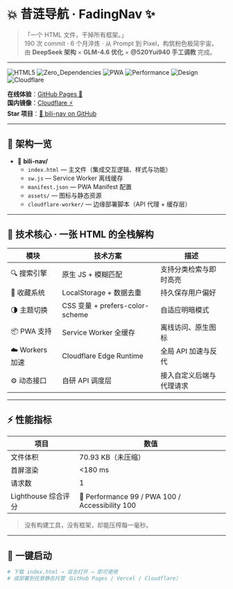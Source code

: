 # 💥 昔涟导航 · FadingNav ✨

> 「一个 HTML 文件，干掉所有框架。」  
> 190 次 commit · 6 个月淬炼 · 从 Prompt 到 Pixel，构筑粉色极简宇宙。  
> 由 **DeepSeek 架构** × **GLM-4.6 优化** × **@520Yui940 手工调教** 完成。

---

![HTML5](https://img.shields.io/badge/HTML5-100%25-orange?style=flat-square)
![Zero_Dependencies](https://img.shields.io/badge/Zero_Dependencies-Yes-success?style=flat-square)
![PWA](https://img.shields.io/badge/PWA-Ready-blue?style=flat-square)
![Performance](https://img.shields.io/badge/Performance-A%2B-brightgreen?style=flat-square)
![Design](https://img.shields.io/badge/Design-Pink_Aesthetic-ffb3ca?style=flat-square)
![Cloudflare](https://img.shields.io/badge/Cloudflare_Workers-Deployed-orange?style=flat-square)

**在线体验**：[GitHub Pages 🚀](https://520yui940.github.io/bili-nav)  
**国内镜像**：[Cloudflare ⚡](https://bili-nav.pages.dev)  
**Star 项目**：[🌸 bili-nav on GitHub](https://github.com/520Yui940/bili-nav)

---

## 🧠 架构一览

- 📁 **bili-nav/**
  - `index.html` — 主文件（集成交互逻辑、样式与功能）
  - `sw.js` — Service Worker 离线缓存
  - `manifest.json` — PWA Manifest 配置
  - `assets/` — 图标与静态资源
  - `cloudflare-worker/` — 边缘部署脚本（API 代理 + 缓存层）

---

## 🧩 技术核心 · 一张 HTML 的全栈解构

| 模块 | 技术方案 | 描述 |
|------|-----------|------|
| 🔍 搜索引擎 | 原生 JS + 模糊匹配 | 支持分类检索与即时高亮 |
| 💾 收藏系统 | LocalStorage + 数据去重 | 持久保存用户偏好 |
| 🌗 主题切换 | CSS 变量 + prefers-color-scheme | 自适应明暗模式 |
| 📦 PWA 支持 | Service Worker 全缓存 | 离线访问、原生图标 |
| ☁️ Workers 加速 | Cloudflare Edge Runtime | 全局 API 加速与反代 |
| ⚙️ 动态接口 | 自研 API 调度层 | 接入自定义后端与代理请求 |

---

## ⚡ 性能指标

| 项目 | 数值 |
|------|------|
| 文件体积 | 70.93 KB（未压缩） |
| 首屏渲染 | <180 ms |
| 请求数 | 1 |
| Lighthouse 综合评分 | 💚 Performance 99 / PWA 100 / Accessibility 100 |

> 没有构建工具，没有框架，却能压榨每一毫秒。

---

## 🚀 一键启动

```bash
# 下载 index.html → 双击打开 → 即可使用
# 或部署到任意静态托管（GitHub Pages / Vercel / Cloudflare）
